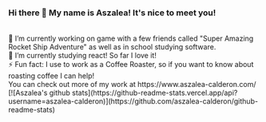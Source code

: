 ### Hi there 👋 My name is Aszalea! It's nice to meet you!      

<br>
🔭 I’m currently working on game with a few friends called "Super Amazing Rocket Ship Adventure" as well as in school studying software. 
<br>
🌱 I’m currently studying react! So far I love it!
<br>
⚡ Fun fact: I use to work as a Coffee Roaster, so if you want to know about roasting coffee I can help!

<br>
You can check out more of my work at https://www.aszalea-calderon.com/
[![Aszalea's github stats](https://github-readme-stats.vercel.app/api?username=aszalea-calderon)](https://github.com/aszalea-calderon/github-readme-stats)
<!--
**Aszalea-Calderon/Aszalea-Calderon** is a ✨ _special_ ✨ repository because its `README.md` (this file) appears on your GitHub profile.

Here are some ideas to get you started:

- 🔭 I’m currently working on ...
- 🌱 I’m currently learning ...
- 👯 I’m looking to collaborate on ...
- 🤔 I’m looking for help with ...
- 💬 Ask me about ...
- 📫 How to reach me: ...
- 😄 Pronouns: ...
- ⚡ Fun fact: ...
-->
